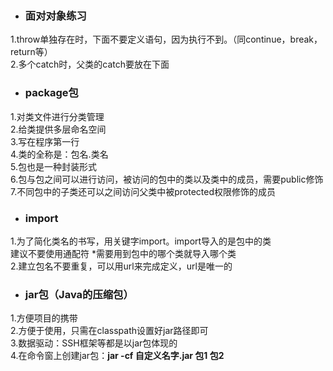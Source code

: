 - ### 面对对象练习
1.throw单独存在时，下面不要定义语句，因为执行不到。（同continue，break，return等）  
2.多个catch时，父类的catch要放在下面 
- ### package包  
1.对类文件进行分类管理  
2.给类提供多层命名空间  
3.写在程序第一行  
4.类的全称是：包名.类名  
5.包也是一种封装形式  
6.包与包之间可以进行访问，被访问的包中的类以及类中的成员，需要public修饰  
7.不同包中的子类还可以之间访问父类中被protected权限修饰的成员
- ### import
1.为了简化类名的书写，用关键字import。import导入的是包中的类  
建议不要使用通配符 *需要用到包中的哪个类就导入哪个类  
2.建立包名不要重复，可以用url来完成定义，url是唯一的
- ### jar包（Java的压缩包）  
1.方便项目的携带  
2.方便于使用，只需在classpath设置好jar路径即可  
3.数据驱动：SSH框架等都是以jar包体现的  
4.在命令窗上创建jar包：**jar -cf 自定义名字.jar 包1 包2** 

 